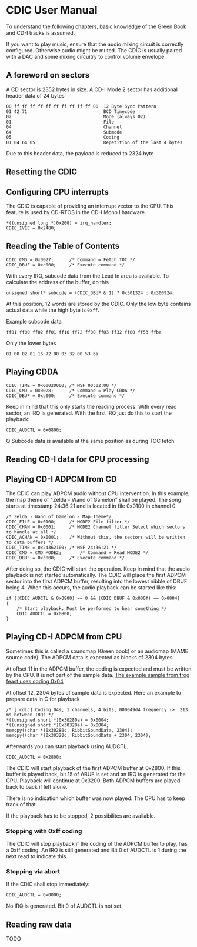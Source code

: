 # CDIC User Manual

To understand the following chapters, basic knowledge of the Green Book and CD-I tracks is assumed.

If you want to play music, ensure that the audio mixing circuit is correctly configured. Otherwise audio might be muted. The CDIC is usually paired with a DAC and some mixing circuitry to control volume envelope.

## A foreword on sectors

A CD sector is 2352 bytes in size.
A CD-I Mode 2 sector has additional header data of 24 bytes

	00 ff ff ff ff ff ff ff ff ff ff 00  12 Byte Sync Pattern
    01 42 71 							 BCD Timecode
    02 									 Mode (always 02)
    01 									 File
    04 									 Channel
    64 									 Submode
    05 									 Coding
    01 04 64 05							 Repetition of the last 4 bytes

Due to this header data, the payload is reduced to 2324 byte

## Resetting the CDIC


## Configuring CPU interrupts

The CDIC is capable of providing an interrupt vector to the CPU.
This feature is used by CD-RTOS in the CD-I Mono I hardware.

    *((unsigned long *)0x200) = irq_handler;
	CDIC_IVEC = 0x2480;

## Reading the Table of Contents

	CDIC_CMD = 0x0027;      /* Command = Fetch TOC */
    CDIC_DBUF = 0xc000;     /* Execute command */

With every IRQ, subcode data from the Lead In area is available.
To calculate the address of the buffer, do this

    unsigned short* subcode = (CDIC_DBUF & 1) ? 0x301324 : 0x300924;

At this position, 12 words are stored by the CDIC. Only the low byte
contains actual data while the high byte is `0xff`.

Example subcode data

	ff01 ff00 ff02 ff01 ff16 ff72 ff00 ff03 ff32 ff00 ff53 ffba

Only the lower bytes

	01 00 02 01 16 72 00 03 32 00 53 ba

## Playing CDDA

	CDIC_TIME = 0x00020000; /* MSF 00:02:00 */
    CDIC_CMD = 0x0028;      /* Command = Play CDDA */
    CDIC_DBUF = 0xc000;     /* Execute command */

Keep in mind that this only starts the reading process.
With every read sector, an IRQ is generated. With the first
IRQ just do this to start the playback:

    CDIC_AUDCTL = 0x0800;

Q Subcode data is available at the same position as during TOC fetch

## Reading CD-I data for CPU processing



## Playing CD-I ADPCM from CD

The CDIC can play ADPCM audio without CPU intervention.
In this example, the map theme of "Zelda - Wand of Gamelon" shall be played.
The song starts at timestamp 24:36:21 and is located in file 0x0100 in channel 0.

	/* Zelda - Wand of Gamelon - Map Theme*/
	CDIC_FILE = 0x0100;		/* MODE2 File filter */
	CDIC_CHAN = 0x0001;		/* MODE2 Channel filter Select which sectors to handle at all */
	CDIC_ACHAN = 0x0001;	/* Without this, the sectors will be written to data buffers */
	CDIC_TIME = 0x24362100; /* MSF 24:36:21 */
	CDIC_CMD = CMD_MODE2;		/* Command = Read MODE2 */
	CDIC_DBUF = 0xc000;		/* Execute command */

After doing so, the CDIC will start the operation.
Keep in mind that the audio playback is not started automatically.
The CDIC will place the first ADPCM sector into the first ADPCM buffer,
resulting into the lowest nibble of DBUF being 4.
When this occurs, the audio playback can be started like this:

	if ((CDIC_AUDCTL & 0x0800) == 0 && (CDIC_DBUF & 0x000f) == 0x0004)
	{
		/* Start playback. Must be performed to hear something */
		CDIC_AUDCTL = 0x0800;
	}

## Playing CD-I ADPCM from CPU

Sometimes this is called a soundmap (Green book) or an audiomap (MAME source code).
The ADPCM data is expected as blocks of 2304 bytes.

At offset 11 in the ADPCM buffer, the coding is expected
and must be written by the CPU. It is not part of the sample data.
[The example sample from frog feast uses coding 0x04](../src/ribbit_sample.h)

At offset 12, 2304 bytes of sample data is expected.
Here an example to prepare data in C for playback

	/* [:cdic] Coding 04s, 1 channels, 4 bits, 000049d4 frequency ->  213 ms between IRQs */
	*((unsigned short *)0x30280a) = 0x0004;
	*((unsigned short *)0x30320a) = 0x0004;
	memcpy((char *)0x30280c, RibbitSoundData, 2304);
	memcpy((char *)0x30320c, RibbitSoundData + 2304, 2304);

Afterwards you can start playback using AUDCTL.

	CDIC_AUDCTL = 0x2800;

The CDIC will start playback of the first ADPCM buffer at 0x2800.
If this buffer is played back, bit 15 of ABUF is set and an
IRQ is generated for the CPU. Playback will continue at 0x3200.
Both ADPCM buffers are played back to back if left alone.

There is no indication which buffer was now played. The CPU has to keep track of that.

If the playback has to be stopped, 2 possibilites are available.

### Stopping with 0xff coding

The CDIC will stop playback if the coding of the ADPCM buffer to play, has a 0xff coding. An IRQ is still generated and Bit 0 of AUDCTL is 1 during the next read to indicate this.

### Stopping via abort

If the CDIC shall stop immediately:

	CDIC_AUDCTL = 0x0000;

No IRQ is generated. Bit 0 of AUDCTL is not set.

## Reading raw data

TODO